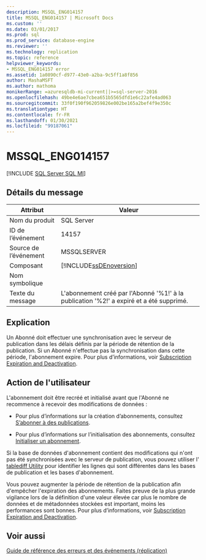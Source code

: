 ```yaml
---
description: MSSQL_ENG014157
title: MSSQL_ENG014157 | Microsoft Docs
ms.custom: ''
ms.date: 03/01/2017
ms.prod: sql
ms.prod_service: database-engine
ms.reviewer: ''
ms.technology: replication
ms.topic: reference
helpviewer_keywords:
- MSSQL_ENG014157 error
ms.assetid: 1a0890cf-d977-43e0-a2ba-9c5ff1a8f856
author: MashaMSFT
ms.author: mathoma
monikerRange: =azuresqldb-mi-current||>=sql-server-2016
ms.openlocfilehash: 49be4e6ae7cbea651b5565dfd1e6c22afe4ad063
ms.sourcegitcommit: 33f0f190f962059826e002be165a2bef4f9e350c
ms.translationtype: HT
ms.contentlocale: fr-FR
ms.lasthandoff: 01/30/2021
ms.locfileid: "99187061"
---
```

# <a name="mssql_eng014157"></a>MSSQL_ENG014157
[!INCLUDE [SQL Server SQL MI](../../includes/applies-to-version/sql-asdbmi.md)]
    
## <a name="message-details"></a>Détails du message  
  
|Attribut|Valeur|  
|-|-|  
|Nom du produit|SQL Server|  
|ID de l’événement|14157|  
|Source de l’événement|MSSQLSERVER|  
|Composant|[!INCLUDE[ssDEnoversion](../../includes/ssdenoversion-md.md)]|  
|Nom symbolique||  
|Texte du message|L'abonnement créé par l'Abonné '%1!' à la publication '%2!' a expiré et a été supprimé.|  
  
## <a name="explanation"></a>Explication  
 Un Abonné doit effectuer une synchronisation avec le serveur de publication dans les délais définis par la période de rétention de la publication. Si un Abonné n'effectue pas la synchronisation dans cette période, l'abonnement expire. Pour plus d’informations, voir [Subscription Expiration and Deactivation](../../relational-databases/replication/subscription-expiration-and-deactivation.md).  
  
## <a name="user-action"></a>Action de l'utilisateur  
 L'abonnement doit être recréé et initialisé avant que l'Abonné ne recommence à recevoir des modifications de données :  
  
-   Pour plus d’informations sur la création d’abonnements, consultez [S’abonner à des publications](../../relational-databases/replication/subscribe-to-publications.md).  
  
-   Pour plus d’informations sur l’initialisation des abonnements, consultez [Initialiser un abonnement](../../relational-databases/replication/initialize-a-subscription.md).  
  
 Si la base de données d'abonnement contient des modifications qui n'ont pas été synchronisées avec le serveur de publication, vous pouvez utiliser l' [tablediff Utility](../../tools/tablediff-utility.md) pour identifier les lignes qui sont différentes dans les bases de publication et les bases d'abonnement.  
  
 Vous pouvez augmenter la période de rétention de la publication afin d'empêcher l'expiration des abonnements. Faites preuve de la plus grande vigilance lors de la définition d'une valeur élevée car plus le nombre de données et de métadonnées stockées est important, moins les performances sont bonnes. Pour plus d’informations, voir [Subscription Expiration and Deactivation](../../relational-databases/replication/subscription-expiration-and-deactivation.md).  
  
## <a name="see-also"></a>Voir aussi  
 [Guide de référence des erreurs et des événements &#40;réplication&#41;](../../relational-databases/replication/errors-and-events-reference-replication.md)  
  
  
